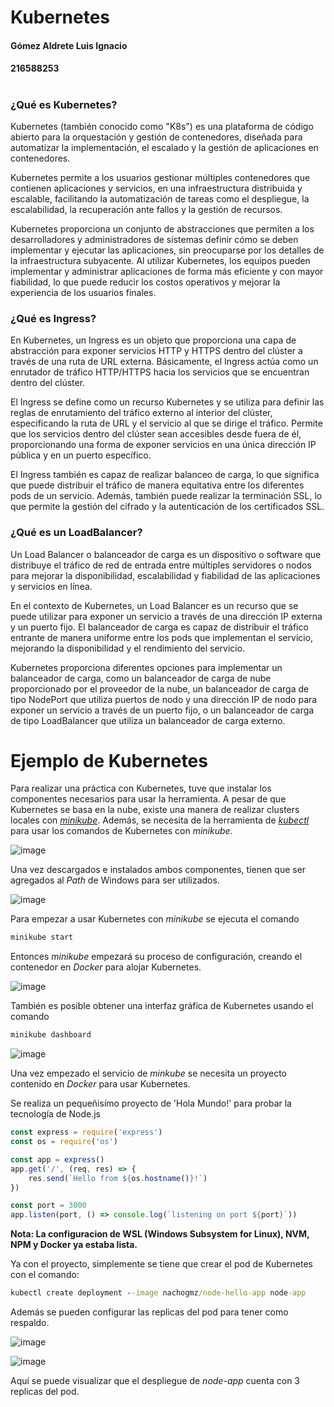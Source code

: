 # Kubernetes
#### Gómez Aldrete Luis Ignacio
#### 216588253
#
### ¿Qué es Kubernetes?

Kubernetes (también conocido como "K8s") es una plataforma de código abierto para la orquestación y gestión de contenedores, diseñada para automatizar la implementación, el escalado y la gestión de aplicaciones en contenedores.

Kubernetes permite a los usuarios gestionar múltiples contenedores que contienen aplicaciones y servicios, en una infraestructura distribuida y escalable, facilitando la automatización de tareas como el despliegue, la escalabilidad, la recuperación ante fallos y la gestión de recursos.

Kubernetes proporciona un conjunto de abstracciones que permiten a los desarrolladores y administradores de sistemas definir cómo se deben implementar y ejecutar las aplicaciones, sin preocuparse por los detalles de la infraestructura subyacente. Al utilizar Kubernetes, los equipos pueden implementar y administrar aplicaciones de forma más eficiente y con mayor fiabilidad, lo que puede reducir los costos operativos y mejorar la experiencia de los usuarios finales.

### ¿Qué es Ingress?

En Kubernetes, un Ingress es un objeto que proporciona una capa de abstracción para exponer servicios HTTP y HTTPS dentro del clúster a través de una ruta de URL externa. Básicamente, el Ingress actúa como un enrutador de tráfico HTTP/HTTPS hacia los servicios que se encuentran dentro del clúster.

El Ingress se define como un recurso Kubernetes y se utiliza para definir las reglas de enrutamiento del tráfico externo al interior del clúster, especificando la ruta de URL y el servicio al que se dirige el tráfico. Permite que los servicios dentro del clúster sean accesibles desde fuera de él, proporcionando una forma de exponer servicios en una única dirección IP pública y en un puerto específico.

El Ingress también es capaz de realizar balanceo de carga, lo que significa que puede distribuir el tráfico de manera equitativa entre los diferentes pods de un servicio. Además, también puede realizar la terminación SSL, lo que permite la gestión del cifrado y la autenticación de los certificados SSL.

### ¿Qué es un LoadBalancer?

Un Load Balancer o balanceador de carga es un dispositivo o software que distribuye el tráfico de red de entrada entre múltiples servidores o nodos para mejorar la disponibilidad, escalabilidad y fiabilidad de las aplicaciones y servicios en línea.

En el contexto de Kubernetes, un Load Balancer es un recurso que se puede utilizar para exponer un servicio a través de una dirección IP externa y un puerto fijo. El balanceador de carga es capaz de distribuir el tráfico entrante de manera uniforme entre los pods que implementan el servicio, mejorando la disponibilidad y el rendimiento del servicio.

Kubernetes proporciona diferentes opciones para implementar un balanceador de carga, como un balanceador de carga de nube proporcionado por el proveedor de la nube, un balanceador de carga de tipo NodePort que utiliza puertos de nodo y una dirección IP de nodo para exponer un servicio a través de un puerto fijo, o un balanceador de carga de tipo LoadBalancer que utiliza un balanceador de carga externo.

# Ejemplo de Kubernetes

Para realizar una práctica con Kubernetes, tuve que instalar los componentes necesarios para usar la herramienta. A pesar de que Kubernetes se basa en la nube, existe una manera de realizar clusters locales con [*minikube*](https://minikube.sigs.k8s.io/docs/start/). Además, se necesita de la herramienta de [*kubectl*](https://kubernetes.io/docs/tasks/tools/install-kubectl-windows/) para usar los comandos de Kubernetes con *minikube*.

![image](https://user-images.githubusercontent.com/80866790/233870031-6d43ea8d-bd3d-42cc-9c4c-795ec1d63c1a.png)

Una vez descargados e instalados ambos componentes, tienen que ser agregados al *Path* de Windows para ser utilizados.

![image](https://user-images.githubusercontent.com/80866790/233870421-c366eeef-9e3d-4105-a670-6ff5019ef291.png)

Para empezar a usar Kubernetes con *minikube* se ejecuta el comando

```cmd 
minikube start
```

Entonces *minikube* empezará su proceso de configuración, creando el contenedor en *Docker* para alojar Kubernetes.

![image](https://user-images.githubusercontent.com/80866790/233876412-54ac0a33-140e-45dd-9301-65067467e2d0.png)

También es posible obtener una interfaz gráfica de Kubernetes usando el comando 

```cmd
minikube dashboard
```

![image](https://user-images.githubusercontent.com/80866790/233876880-6bc67d51-6ae8-489e-a500-ab1bd00c7666.png)

Una vez empezado el servicio de *minkube* se necesita un proyecto contenido en *Docker* para usar Kubernetes. 

Se realiza un pequeñisímo proyecto de 'Hola Mundo!' para probar la tecnología de Node.js

``` js
const express = require('express')
const os = require('os')

const app = express()
app.get('/', (req, res) => {
    res.send(`Hello from ${os.hostname()}!`)
})

const port = 3000
app.listen(port, () => console.log(`listening on port ${port}`))
```

**Nota: La configuracion de WSL (Windows Subsystem for Linux), NVM, NPM y Docker ya estaba lista.**

Ya con el proyecto, simplemente se tiene que crear el pod de Kubernetes con el comando: 

``` cmd
kubectl create deployment --image nachogmz/node-hello-app node-app
```

Además se pueden configurar las replicas del pod para tener como respaldo.

![image](https://user-images.githubusercontent.com/80866790/233889112-3b8e4cc5-dcd0-41bf-be36-a2157327c968.png)

![image](https://user-images.githubusercontent.com/80866790/233889149-30e049c0-82c7-460f-ba86-d59ded9634bc.png)

Aquí se puede visualizar que el despliegue de *node-app* cuenta con 3 replicas del pod.
